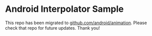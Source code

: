 
Android Interpolator Sample
===========================

This repo has been migrated to [github.com/android/animation][1]. Please check that repo for future updates. Thank you!

[1]: http://github.com/android/animation
